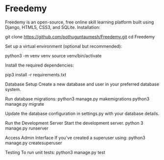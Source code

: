 # Freedemy
Freedemy is an open-source, free online skill learning platform built using Django, HTML5, CSS3, and SQLite.
Installation:

git clone https://github.com/pothuguntaumesh/Freedemy.git
cd Freedemy

Set up a virtual environment (optional but recommended):

python3 -m venv venv
source venv/bin/activate

Install the required dependencies:

pip3 install -r requirements.txt

Database Setup
Create a new database and user in your preferred database system.

Run database migrations:
python3 manage.py makemigrations
python3 manage.py migrate

Update the database configuration in settings.py with your database details.

Run the Development Server
Start the development server.
python 3 manage.py runserver


Access Admin Interface
If you've created a superuser using:
python3 manage.py createsuperuser

Testing
To run unit tests:
python3 manage.py test

